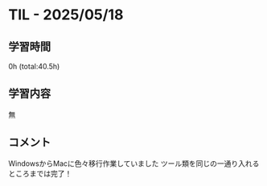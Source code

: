 # TIL - 2025/05/18

## 学習時間
0h (total:40.5h)

## 学習内容
無

## コメント
WindowsからMacに色々移行作業していました
ツール類を同じの一通り入れるところまでは完了！ 
